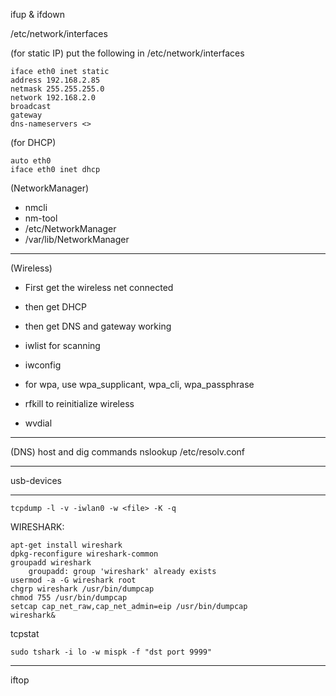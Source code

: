 
ifup & ifdown

/etc/network/interfaces

(for static IP)
put the following in /etc/network/interfaces
```
iface eth0 inet static
address 192.168.2.85
netmask 255.255.255.0
network 192.168.2.0
broadcast 
gateway
dns-nameservers <>
```

(for DHCP)
```
auto eth0
iface eth0 inet dhcp
```

(NetworkManager)
* nmcli
* nm-tool
* /etc/NetworkManager
* /var/lib/NetworkManager

-----------

(Wireless)

* First get the wireless net connected
* then get DHCP
* then get DNS and gateway working

* iwlist for scanning
* iwconfig

* for wpa, use wpa_supplicant, wpa_cli, wpa_passphrase
* rfkill to reinitialize wireless
* wvdial 
--------------

(DNS)
host and dig commands
nslookup
/etc/resolv.conf

----------------
usb-devices

----------------


```
tcpdump -l -v -iwlan0 -w <file> -K -q
```

WIRESHARK:
```
apt-get install wireshark
dpkg-reconfigure wireshark-common
groupadd wireshark
	groupadd: group 'wireshark' already exists
usermod -a -G wireshark root
chgrp wireshark /usr/bin/dumpcap
chmod 755 /usr/bin/dumpcap
setcap cap_net_raw,cap_net_admin=eip /usr/bin/dumpcap
wireshark&
```

tcpstat

```
sudo tshark -i lo -w mispk -f "dst port 9999"
```


----------------

iftop
